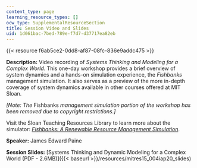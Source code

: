 ```yaml
---
content_type: page
learning_resource_types: []
ocw_type: SupplementalResourceSection
title: Session Video and Slides
uid: 1d061bac-7bed-789e-f7d7-d37717ea82eb
---
```


{{< resource f6ab5ce2-0dd8-af87-08fc-836e9addc475 >}}

**Description:** Video recording of _Systems Thinking and Modeling for a Complex World_. This one-day workshop provides a brief overview of system dynamics and a hands-on simulation experience, the _Fishbanks_ management simulation. It also serves as a preview of the more in-depth coverage of system dynamics available in other courses offered at MIT Sloan.

_\[Note: The_ Fishbanks _management simulation portion of the workshop has been removed due to copyright restrictions.\]_

Visit the Sloan Teaching Resources Library to learn more about the simulator: _[Fishbanks: A Renewable Resource Management Simulation](https://mitsloan.mit.edu/teaching-resources-library/fishbanks-a-renewable-resource-management-simulation)_.

**Speaker:** James Edward Paine

**Session Slides:** [Systems Thinking and Dynamic Modeling for a Complex World (PDF - 2.6MB)]({{< baseurl >}}/resources/mitres15_004iap20_slides)